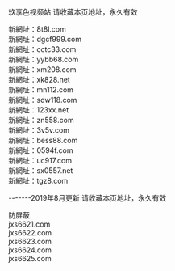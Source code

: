玖享色视频站 请收藏本页地址，永久有效

新網址：8t8l.com<br>
新網址：dgcf999.com<br>
新網址：cctc33.com<br>
新網址：yybb68.com<br>
新網址：xm208.com<br>
新網址：xk828.net<br>
新網址：mn112.com<br>
新網址：sdw118.com<br>
新網址：123xx.net<br>
新網址：zn558.com<br>
新網址：3v5v.com<br>
新網址：bess88.com<br>
新網址：0594f.com<br>
新網址：uc917.com<br>
新網址：sx0557.net<br>
新網址：tgz8.com<br>

-------2019年8月更新 请收藏本页地址，永久有效

防屏蔽<br>
jxs6621.com<br>
jxs6622.com<br>
jxs6623.com<br>
jxs6624.com<br>
jxs6625.com<br>
